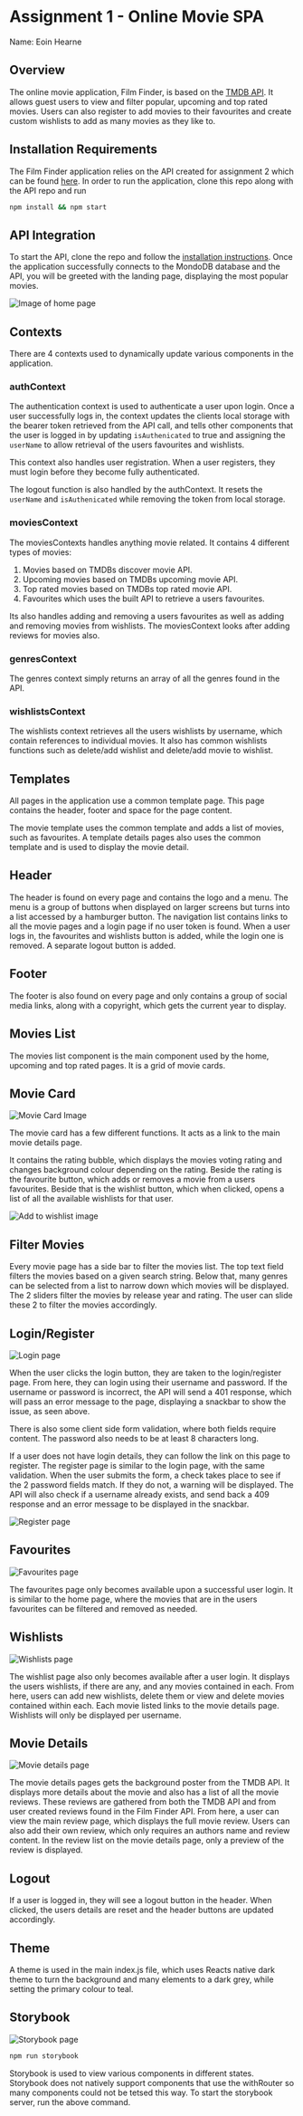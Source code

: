 # Assignment 1 - Online Movie SPA

Name: Eoin Hearne

## Overview

The online movie application, Film Finder, is based on the [TMDB API](https://developers.themoviedb.org/3/getting-started/introduction). It allows guest users to view and filter popular, upcoming and top rated movies. Users can also register to add movies to their favourites and create custom wishlists to add as many movies as they like to.

## Installation Requirements

The Film Finder application relies on the API created for assignment 2 which can be found [here](https://github.com/ojoesuff/movies-online-api). In order to run the application, clone this repo along with the API repo and run 

```bat
npm install && npm start
```

## API Integration

To start the API, clone the repo and follow the [installation instructions](https://github.com/ojoesuff/movies-online-api). Once the application successfully connects to the MondoDB database and the API, you will be greeted with the landing page, displaying the most popular movies.

![Image of home page](./src/images/main-movie-page.png)

## Contexts

There are 4 contexts used to dynamically update various components in the application.

### authContext

The authentication context is used to authenticate a user upon login. Once a user successfully logs in, the context updates the clients local storage with the bearer token retrieved from the API call, and tells other components that the user is logged in by updating ```isAuthenicated``` to true and assigning the ```userName``` to allow retrieval of the users favourites and wishlists.

This context also handles user registration. When a user registers, they must login before they become fully authenticated.

The logout function is also handled by the authContext. It resets the ```userName``` and ```isAuthenicated``` while removing the token from local storage.

### moviesContext

The moviesContexts handles anything movie related. It contains 4 different types of movies:

1. Movies based on TMDBs discover movie API.
2. Upcoming movies based on TMDBs upcoming movie API.
3. Top rated movies based on TMDBs top rated movie API.
4. Favourites which uses the built API to retrieve a users favourites.

Its also handles adding and removing a users favourites as well as adding and removing movies from wishlists. The moviesContext looks after adding reviews for movies also.

### genresContext

The genres context simply returns an array of all the genres found in the API.

### wishlistsContext

The wishlists context retrieves all the users wishlists by username, which contain references to individual movies. It also has common wishlists functions such as delete/add wishlist and delete/add movie to wishlist.

## Templates

All pages in the application use a common template page. This page contains the header, footer and space for the page content.

The movie template uses the common template and adds a list of movies, such as favourites. A template details pages also uses the common template and is used to display the movie detail.

## Header

The header is found on every page and contains the logo and a menu. The menu is a group of buttons when displayed on larger screens but turns into a list accessed by a hamburger button. The navigation list contains links to all the movie pages and a login page if no user token is found. When a user logs in, the favourites and wishlists button is added, while the login one is removed. A separate logout button is added.

## Footer

The footer is also found on every page and only contains a group of social media links, along with a copyright, which gets the current year to display.

## Movies List

The movies list component is the main component used by the home, upcoming and top rated pages. It is a grid of movie cards.

## Movie Card

![Movie Card Image](./src/images/movie-card.png)

The movie card has a few different functions. It acts as a link to the main movie details page. 

It contains the rating bubble, which displays the movies voting rating and changes background colour depending on the rating. Beside the rating is the favourite button, which adds or removes a movie from a users favourites. Beside that is the wishlist button, which when clicked, opens a list of all the available wishlists for that user.

![Add to wishlist image](./src/images/add-to-wishlist.png)

## Filter Movies

Every movie page has a side bar to filter the movies list. The top text field filters the movies based on a given search string. Below that, many genres can be selected from a list to narrow down which movies will be displayed. The 2 sliders filter the movies by release year and rating. The user can slide these 2 to filter the movies accordingly.

## Login/Register

![Login page](./src/images/login-page.png)

When the user clicks the login button, they are taken to the login/register page. From here, they can login using their username and password. If the username or password is incorrect, the API will send a 401 response, which will pass an error message to the page, displaying a snackbar to show the issue, as seen above. 

There is also some client side form validation, where both fields require content. The password also needs to be at least 8 characters long.

If a user does not have login details, they can follow the link on this page to register. The register page is similar to the login page, with the same validation. When the user submits the form, a check takes place to see if the 2 password fields match. If they do not, a warning will be displayed. The API will also check if a username already exists, and send back a 409 response and an error message to be displayed in the snackbar.

![Register page](./src/images/register.png)

## Favourites

![Favourites page](./src/images/favourites-page.png)

The favourites page only becomes available upon a successful user login. It is similar to the home page, where the movies that are in the users favourites can be filtered and removed as needed.

## Wishlists

![Wishlists page](./src/images/wishlists-page.png)

The wishlist page also only becomes available after a user login. It displays the users wishlists, if there are any, and any movies contained in each. From here, users can add new wishlists, delete them or view and delete movies contained within each. Each movie listed links to the movie details page. Wishlists will only be displayed per username.

## Movie Details

![Movie details page](./src/images/movie-details.png)

The movie details pages gets the background poster from the TMDB API. It displays more details about the movie and also has a list of all the movie reviews. These reviews are gathered from both the TMDB API and from user created reviews found in the Film Finder API. From here, a user can view the main review page, which displays the full movie review. Users can also add their own review, which only requires an authors name and review content. In the review list on the movie details page, only a preview of the review is displayed.

## Logout

If a user is logged in, they will see a logout button in the header. When clicked, the users details are reset and the header buttons are updated accordingly.

## Theme

A theme is used in the main index.js file, which uses Reacts native dark theme to turn the background and many elements to a dark grey, while setting the primary colour to teal.

## Storybook

![Storybook page](./src/images/storybook.png)

```bat
npm run storybook
```

Storybook is used to view various components in different states. Storybook does not natively support components that use the withRouter so many components could not be tetsed this way. To start the storybook server, run the above command.
